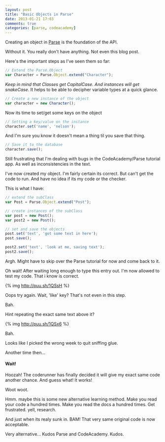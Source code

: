 ```yaml
---
layout: post
title: "Basic Objects in Parse"
date: 2013-01-21 17:03
comments: true
categories: [parse, codeacademy]
---
```


Creating an object in [Parse](https://parse.com/) is the foundation of the API.

Without it.  You really don't have anything.  Not even this blog post.



Here's the important steps as I've seen them so far:

``` javascript
// Extend the Parse.Object
var Character = Parse.Object.extend("Character");
```

<!-- more -->

*Keep in mind that Classes get CapitalCase.
And instances will get snakeCase*.  It helps to be able to decipher variable types at a quick glance.

``` javascript
// Create a new instance of the object
var character = new Character();
```

Now its time to set/get some keys on the object

``` javascript
// Setting a key/value on the instance
character.set('name', 'nelson');
```

And I'm sure you know it doesn't mean a thing til you save that thing.
``` javascript
// Save it to the database
character.save();
```

Still frustrating that I'm dealing with bugs in the CodeAcademy/Parse tutorial app.
As well as inconsistencies in the text.

I've now created my object.  I'm fairly certain its correct.  But can't get the code
to run.  And have no idea if its my code or the checker.

This is what I have:

``` javascript
// extend the subClass
var Post = Parse.Object.extend("Post");

// create instances of the subClass
var post = new Post();
var post2 = new Post();

// set and save the objects
post.set('text', 'got some text in here');
post.save();

post2.set('text', 'look at me, saving text');
post2.save();
```

Argh.  Might have to skip over the Parse tutorial for now and come back to it.

Oh wait!  After waiting long enough to type this entry out.  I'm now allowed to
test my code.  That i know is correct.

{% img http://puu.sh/1QSsH %}

Oops try again.
Wait, 'like' key?  That's not even in this step.

Bah.

Hint repeating the exact same text above it?

{% img http://puu.sh/1QSx6 %}

Bah.

Looks like I picked the wrong week to quit sniffing glue.

Another time then...

#### Wait!

Hoozah!  The coderunner has finally decided it will give my exact same code another
chance.  And guess what!  It works!

Woot woot.

Hmm.  maybe this is some new alternative learning method.  Make you read your code a hundred
times.  Make you read the docs a hundred times.  Get frustrated.  yell, research.

And just when its realy sunk in.  BAM!  That very same original code is now acceptable.

Very alternative... Kudos Parse and CodeAcademy.  Kudos.
